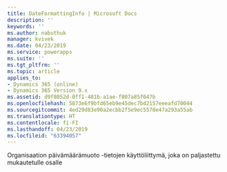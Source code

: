 ```yaml
---
title: DateFormattingInfo | Microsoft Docs
description: ''
keywords: ''
ms.author: nabuthuk
manager: kvivek
ms.date: 04/23/2019
ms.service: powerapps
ms.suite: ''
ms.tgt_pltfrm: ''
ms.topic: article
applies_to:
- Dynamics 365 (online)
- Dynamics 365 Version 9.x
ms.assetid: d9f8052d-0ff1-481b-a1ae-f807a85f047b
ms.openlocfilehash: 5873e6f9bfd65eb9e45dec7bd2157eeeafd70044
ms.sourcegitcommit: 4ed29d83e90a2ecbb2f5e9ec5578e47a293a55ab
ms.translationtype: HT
ms.contentlocale: fi-FI
ms.lasthandoff: 04/23/2019
ms.locfileid: "63394057"
---
```

Organisaation päivämäärämuoto -tietojen käyttöliittymä, joka on paljastettu mukautetulle osalle
